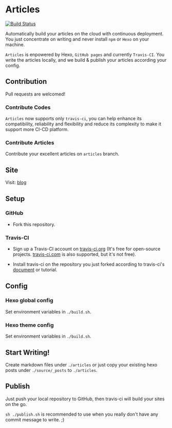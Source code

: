 # Articles

[![Build Status](https://travis-ci.com/cmsax/articles.svg?branch=master)](https://travis-ci.com/cmsax/articles)

Automatically build your articles on the cloud with continuous deployment.
You just concentrate on writing and never install `npm` or `Hexo` on your machine.

`Articles` is enpowered by Hexo, `GitHub pages` and currently `Travis-CI`. You write the articles locally,
and we build & publish your articles according your config.

## Contribution

Pull requests are welcomed!

### Contribute Codes

`Articles` now supports only 
`travis-ci`, you can help enhance its compatibility, reliability
and flexibility and reduce its complexity to make it support more CI-CD platform.

### Contribute Articles

Contribute your excellent articles on `articles` branch.

## Site

Visit: [blog](https://blog.unoiou.com/articles)

## Setup

### GitHub

- Fork this repository.

### Travis-CI

- Sign up a Travis-CI account on [travis-ci.org](https://travis-ci.org)
(It's free for open-source projects. [travis-ci.com](https://travis-ci.com)
is also supported, but it's not free).

- Install travis-ci on the repository you just forked according to travis-ci's
[document](https://docs.travis-ci.com/) or tutorial.

## Config

### Hexo global config

Set environment variables in `./build.sh`.

### Hexo theme config

Set environment variables in `./build.sh`.

## Start Writing!

Create markdown files under `./articles` or just copy your
existing hexo posts under `./source/_posts` to `./articles`.

## Publish

Just push your local repository to GitHub, then travis-ci will
build your sites on the go.

`sh ./publish.sh` is recommended to use when you really don't have
any commit message to write. ;)

